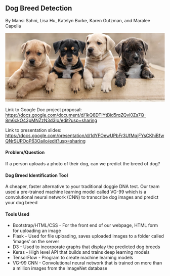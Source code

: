 ## Dog Breed Detection
By Mansi Sahni, Lisa Hu, Katelyn Burke, Karen Gutzman, and Maralee Capella

![dogs](https://github.com/katelynburke/dog_breed_detection/blob/master/Images/doggos.png)

Link to Google Doc project proposal: 
https://docs.google.com/document/d/1kQ8DTIYtBid5rqZQvl0Zs7Q-8m6ckO43pMNZzN3d3Io/edit?usp=sharing

Link to presentation slides: 
https://docs.google.com/presentation/d/1dYFOewUPbFr3UfMqjFYsCKhiBfwQNrSUPOoP63Oailo/edit?usp=sharing

#### Problem/Question
If a person uploads a photo of their dog, can we predict the breed of dog? 

#### Dog Breed Identification Tool
A cheaper, faster alternative to your traditional doggie DNA test. Our team used a pre-trained machine learning model called VG-99 which is a convolutional neural network (CNN) to transcribe dog images and predict your dog breed 


#### Tools Used
- Bootstrap/HTML/CSS - For the front end of our webpage, HTML form for uploading an image 
- Flask - Used for file uploading, saves uploaded images to a folder called ‘images’ on the server
- D3 - Used to incorporate graphs that display the predicted dog breeds
- Keras - High level API that builds and trains deep learning models
- TensorFlow - Program to create machine learning models
- VG-99 CNN - Convolutional neural network that is trained on more than a million images from the ImageNet database


